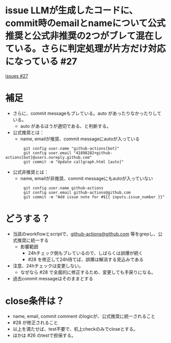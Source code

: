 # issue LLMが生成したコードに、commit時のemailとnameについて公式推奨と公式非推奨の2つがブレて混在している。さらに判定処理が片方だけ対応になっている #27
[issues #27](https://github.com/cat2151/github-actions/issues/27)

# 補足
- さらに、commit messageもブレている。auto があったりなかったりしている。
    - auto があるほうが適切である、と判断する。
- 公式推奨とは：
    - name, emailが推奨、commit messageにautoが入っている
```
        git config user.name "github-actions[bot]"
        git config user.email "41898282+github-actions[bot]@users.noreply.github.com"
        git commit -m "Update callgraph.html [auto]"
```
- 公式非推奨とは：
    - name, emailが非推奨、commit messageにもautoが入っていない
```
        git config user.name github-actions
        git config user.email github-actions@github.com
        git commit -m "Add issue note for #${{ inputs.issue_number }}"
```

# どうする？
- 当該のworkflowとscriptで、github-actions@github.com 等をgrepし、公式推奨に統一する
    - 影響範囲
        - 24hチェック側もブレているので、しばらくは誤爆が続く
        - #28 を修正して24h待てば、誤爆は解消する見込みである
- 注意、24hチェックは変更しない。
    - なぜなら #28 で全面的に修正するため、変更しても手戻りになる。
- 過去commit messageはそのままとする

# close条件は？
- name, email, commit comment のlogicが、公式推奨に統一されること
- #28 が修正されること
- 以上を満たせば、test不要で、机上checkのみでcloseとする。
- ほかは #26 のtestで担保する。
